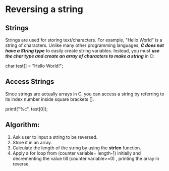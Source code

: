 
# Reversing a string

## Strings
Strings are used for storing text/characters.
For example, "Hello World" is a string of characters.
Unlike many other programming languages, **_C does not have a String type_** to easily create string variables. Instead, you must **_use the char type and create an array of characters to make a string_** in C:</br>

char test[] = "Hello World!";</br>

## Access Strings
Since strings are actually arrays in C, you can access a string by referring to its index number inside square brackets [].</br>

printf("%c", test[0]);
## Algorithm:
1. Ask user to input a string to be reversed.
2. Store it in an array.
3. Calculate the length of the string by using the **strlen** function.
4. Apply a for loop from (counter variable= length-1) initially and decrementing the value till  (counter variable>=0) , printing the array in reverse.


